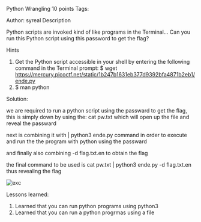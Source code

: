 Python Wrangling
10 points
Tags: 

Author: syreal
Description

Python scripts are invoked kind of like programs in the Terminal... Can you run this Python script using this password to get the flag?

Hints

1. Get the Python script accessible in your shell by entering the following command in the Terminal prompt: $ wget https://mercury.picoctf.net/static/1b247b1631eb377d9392bfa4871b2eb1/ende.py
2. $ man python

Solution:

we are required to run a python script using the passward to get the flag, this is simply down by using the:
cat pw.txt which will open up the file and reveal the passward

next is combining it with | python3 ende.py command in order to execute and run the the program with python using the passward

and finally also combining -d flag.txt.en to obtain the flag

the final command to be used is cat pw.txt | python3 ende.py -d flag.txt.en thus revealing the flag

![exc](https://user-images.githubusercontent.com/65670517/133158780-b66aecf5-f923-4424-8a75-61ff306ab8e5.PNG)


Lessons learned:

1. Learned that you can run python programs using python3
2. Learned that you can run a python progrmas using a file
